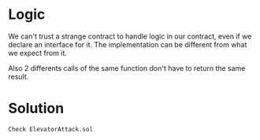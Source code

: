 # Logic

We can't trust a strange contract to handle logic in our contract, even if we declare an interface for it. The implementation can be different from what we expect from it.

Also 2 differents calls of the same function don't have to return the same result.

# Solution
```
Check ElevatorAttack.sol
```